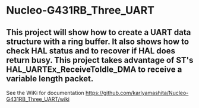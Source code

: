 # Nucleo-G431RB_Three_UART

## This project will show how to create a UART data structure with a ring buffer. It also shows how to check HAL status and to recover if HAL does return busy. This project takes advantage of ST's HAL_UARTEx_ReceiveToIdle_DMA to receive a variable length packet.

See the WiKi for documentation https://github.com/karlyamashita/Nucleo-G431RB_Three_UART/wiki

